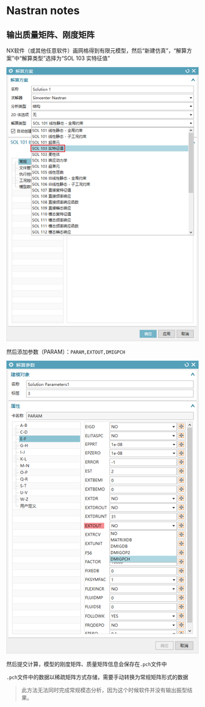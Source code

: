 # Nastran notes

## 输出质量矩阵、刚度矩阵

NX软件（或其他任意软件）画网格得到有限元模型，然后“新建仿真”，“解算方案”中“解算类型”选择为“SOL 103 实特征值” 

![解算类型](https://github.com/zhangyunwu/mechanics_notes/blob/main/images/%E8%A7%A3%E7%AE%97%E7%B1%BB%E5%9E%8B%E9%80%89%E6%8B%A9.png)

然后添加参数（PARAM）：`PARAM,EXTOUT,DMIGPCH` 

![EXTOUT参数](https://github.com/zhangyunwu/mechanics_notes/blob/main/images/EXTOUT%E5%8F%82%E6%95%B0%E8%AE%BE%E7%BD%AE.png)

然后提交计算，模型的刚度矩阵、质量矩阵信息会保存在`.pch`文件中

`.pch`文件中的数据以稀疏矩阵方式存储，需要手动转换为常规矩阵形式的数据

> 此方法无法同时完成常规模态分析，因为这个时候软件并没有输出振型结果。